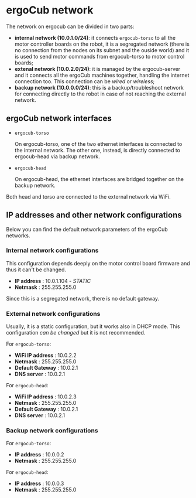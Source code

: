 # ergoCub network

The network on ergocub can be divided in two parts:

- **internal network (10.0.1.0/24)**: it connects `ergocub-torso` to all the motor controller boards on the robot, it is a segregated network (there is no connection from the nodes on its subnet and the ouside world) and it is used to send motor commands from ergocub-torso to motor control boards;
- **extenal network (10.0.2.0/24)**: it is managed by the ergocub-server and it connects all the ergoCub machines together, handling the internet connection too. This connection can be _wired_ or _wireless_;
- **backup network (10.0.0.0/24)**: this is a backup/troubleshoot network for connecting directly to the robot in case of not reaching the external network.


## ergoCub network interfaces

- `ergocub-torso`

    On ergocub-torso, one of the two ethernet interfaces is connected to the internal network. The other one, instead, is directly connected to ergocub-head via backup network.

- `ergocub-head`

    On ergocub-head, the ethernet interfaces are bridged together on the backup network.

Both head and torso are connected to the external network via WiFi.

## IP addresses and other network configurations

Below you can find the default network parameters of the ergoCub networks.

### Internal network configurations

This configuration depends deeply on the motor control board firmware and thus it can't be changed.

- **IP address** : 10.0.1.104 - _STATIC_
- **Netmask** : 255.255.255.0

Since this is a segregated network, there is no default gateway.

### External network configurations

Usually, it is a static configuration, but it works also in DHCP mode. This configuration _can be changed_ but it is not recommended.

For `ergocub-torso`:

- **WiFi IP address** : 10.0.2.2
- **Netmask** : 255.255.255.0
- **Default Gateway** : 10.0.2.1
- **DNS server** : 10.0.2.1

For `ergocub-head`:

- **WiFi IP address** : 10.0.2.3
- **Netmask** : 255.255.255.0
- **Default Gateway** : 10.0.2.1
- **DNS server** : 10.0.2.1

### Backup network configurations

For `ergocub-torso`:

- **IP address** : 10.0.0.2
- **Netmask** : 255.255.255.0

For `ergocub-head`:

- **IP address** : 10.0.0.3
- **Netmask** : 255.255.255.0

